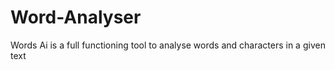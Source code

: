 # Word-Analyser
Words Ai is a full functioning tool to analyse words and characters in a given text 
